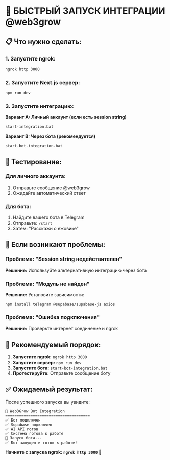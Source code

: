 # 🚀 БЫСТРЫЙ ЗАПУСК ИНТЕГРАЦИИ @web3grow

## 📋 Что нужно сделать:

### 1. **Запустите ngrok:**
```bash
ngrok http 3000
```

### 2. **Запустите Next.js сервер:**
```bash
npm run dev
```

### 3. **Запустите интеграцию:**

**Вариант A: Личный аккаунт (если есть session string)**
```bash
start-integration.bat
```

**Вариант B: Через бота (рекомендуется)**
```bash
start-bot-integration.bat
```

## 🧪 Тестирование:

### **Для личного аккаунта:**
1. Отправьте сообщение @web3grow
2. Ожидайте автоматический ответ

### **Для бота:**
1. Найдите вашего бота в Telegram
2. Отправьте: `/start`
3. Затем: "Расскажи о ежовике"

## 🔧 Если возникают проблемы:

### **Проблема: "Session string недействителен"**
**Решение:** Используйте альтернативную интеграцию через бота

### **Проблема: "Модуль не найден"**
**Решение:** Установите зависимости:
```bash
npm install telegram @supabase/supabase-js axios
```

### **Проблема: "Ошибка подключения"**
**Решение:** Проверьте интернет соединение и ngrok

## 🎯 Рекомендуемый порядок:

1. **Запустите ngrok:** `ngrok http 3000`
2. **Запустите сервер:** `npm run dev`
3. **Запустите бота:** `start-bot-integration.bat`
4. **Протестируйте:** Отправьте сообщение боту

## ✅ Ожидаемый результат:

После успешного запуска вы увидите:
```
🤖 Web3Grow Bot Integration
=====================================
✅ Бот подключен
✅ Supabase подключен
✅ AI API готов
✅ Система готова к работе
🚀 Запуск бота...
✅ Бот запущен и готов к работе!
```

**Начните с запуска ngrok: `ngrok http 3000` 🚀** 